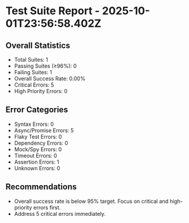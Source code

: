 # Test Suite Report - 2025-10-01T23:56:58.402Z

## Overall Statistics
- Total Suites: 1
- Passing Suites (≥96%): 0
- Failing Suites: 1
- Overall Success Rate: 0.00%
- Critical Errors: 5
- High Priority Errors: 0

## Error Categories
- Syntax Errors: 0
- Async/Promise Errors: 5
- Flaky Test Errors: 0
- Dependency Errors: 0
- Mock/Spy Errors: 0
- Timeout Errors: 0
- Assertion Errors: 1
- Unknown Errors: 0

## Recommendations
- Overall success rate is below 95% target. Focus on critical and high-priority errors first.
- Address 5 critical errors immediately.


